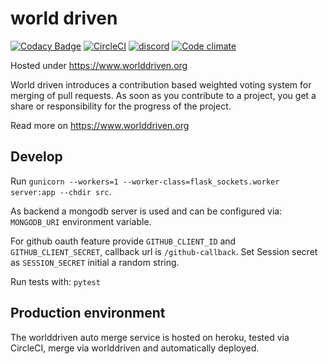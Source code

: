 # world driven

[![Codacy Badge](https://api.codacy.com/project/badge/Grade/a3385a0433a649be95639b8a59fcb6fe)](https://www.codacy.com/app/TooAngel/worlddriven?utm_source=github.com&amp;utm_medium=referral&amp;utm_content=TooAngel/worlddriven&amp;utm_campaign=Badge_Grade)
[![CircleCI](https://circleci.com/gh/TooAngel/worlddriven.svg?style=svg)](https://circleci.com/gh/TooAngel/worlddriven)
[![discord](https://www.worlddriven.org/static/images/Discord-Logo-Black.png)](https://discord.gg/RrGFHKb)
[![Code climate](https://api.codeclimate.com/v1/badges/ec4136b6d2eeff72f192/maintainability)](https://codeclimate.com/github/TooAngel/worlddriven/maintainability)

Hosted under https://www.worlddriven.org

World driven introduces a contribution based weighted voting system
for merging of pull requests. As soon as you contribute to a project, you get a share or
responsibility for the progress of the project.

Read more on https://www.worlddriven.org

## Develop

Run `gunicorn --workers=1 --worker-class=flask_sockets.worker server:app --chdir src`.

As backend a mongodb server is used and can be configured via: `MONGODB_URI`
environment variable.

For github oauth feature provide `GITHUB_CLIENT_ID` and `GITHUB_CLIENT_SECRET`,
callback url is `/github-callback`.
Set Session secret as `SESSION_SECRET` initial a random string.

Run tests with: `pytest`


## Production environment

The worlddriven auto merge service is hosted on heroku, tested via CircleCI,
merge via worlddriven and automatically deployed.
